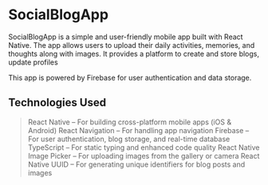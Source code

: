 # SocialBlogApp
SocialBlogApp is a simple and user-friendly mobile app built with React Native. The app allows users to upload their daily activities, memories, and thoughts along with images. It provides a platform to create and store blogs, update profiles

This app is powered by Firebase for user authentication and data storage.

## Technologies Used
>React Native – For building cross-platform mobile apps (iOS & Android)
>React Navigation – For handling app navigation
>Firebase – For user authentication, blog storage, and real-time database
>TypeScript – For static typing and enhanced code quality
>React Native Image Picker – For uploading images from the gallery or camera
>React Native UUID – For generating unique identifiers for blog posts and images
